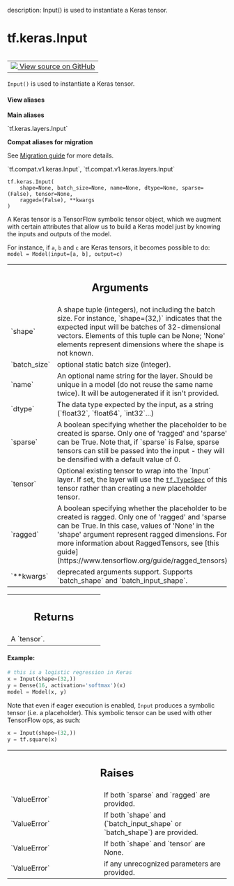 description: Input() is used to instantiate a Keras tensor.

<div itemscope itemtype="http://developers.google.com/ReferenceObject">
<meta itemprop="name" content="tf.keras.Input" />
<meta itemprop="path" content="Stable" />
</div>

# tf.keras.Input

<!-- Insert buttons and diff -->

<table class="tfo-notebook-buttons tfo-api nocontent" align="left">
<td>
  <a target="_blank" href="https://github.com/tensorflow/tensorflow/blob/r2.4/tensorflow/python/keras/engine/input_layer.py#L207-L317">
    <img src="https://www.tensorflow.org/images/GitHub-Mark-32px.png" />
    View source on GitHub
  </a>
</td>
</table>



`Input()` is used to instantiate a Keras tensor.

<section class="expandable">
  <h4 class="showalways">View aliases</h4>
  <p>
<b>Main aliases</b>
<p>`tf.keras.layers.Input`</p>

<b>Compat aliases for migration</b>
<p>See
<a href="https://www.tensorflow.org/guide/migrate">Migration guide</a> for
more details.</p>
<p>`tf.compat.v1.keras.Input`, `tf.compat.v1.keras.layers.Input`</p>
</p>
</section>

<pre class="devsite-click-to-copy prettyprint lang-py tfo-signature-link">
<code>tf.keras.Input(
    shape=None, batch_size=None, name=None, dtype=None, sparse=(False), tensor=None,
    ragged=(False), **kwargs
)
</code></pre>



<!-- Placeholder for "Used in" -->

A Keras tensor is a TensorFlow symbolic tensor object,
which we augment with certain attributes that allow us to build a Keras model
just by knowing the inputs and outputs of the model.

For instance, if `a`, `b` and `c` are Keras tensors,
it becomes possible to do:
`model = Model(input=[a, b], output=c)`

<!-- Tabular view -->
 <table class="responsive fixed orange">
<colgroup><col width="214px"><col></colgroup>
<tr><th colspan="2"><h2 class="add-link">Arguments</h2></th></tr>

<tr>
<td>
`shape`
</td>
<td>
A shape tuple (integers), not including the batch size.
For instance, `shape=(32,)` indicates that the expected input
will be batches of 32-dimensional vectors. Elements of this tuple
can be None; 'None' elements represent dimensions where the shape is
not known.
</td>
</tr><tr>
<td>
`batch_size`
</td>
<td>
optional static batch size (integer).
</td>
</tr><tr>
<td>
`name`
</td>
<td>
An optional name string for the layer.
Should be unique in a model (do not reuse the same name twice).
It will be autogenerated if it isn't provided.
</td>
</tr><tr>
<td>
`dtype`
</td>
<td>
The data type expected by the input, as a string
(`float32`, `float64`, `int32`...)
</td>
</tr><tr>
<td>
`sparse`
</td>
<td>
A boolean specifying whether the placeholder to be created is
sparse. Only one of 'ragged' and 'sparse' can be True. Note that,
if `sparse` is False, sparse tensors can still be passed into the
input - they will be densified with a default value of 0.
</td>
</tr><tr>
<td>
`tensor`
</td>
<td>
Optional existing tensor to wrap into the `Input` layer.
If set, the layer will use the <a href="../../tf/TypeSpec.md"><code>tf.TypeSpec</code></a> of this tensor rather
than creating a new placeholder tensor.
</td>
</tr><tr>
<td>
`ragged`
</td>
<td>
A boolean specifying whether the placeholder to be created is
ragged. Only one of 'ragged' and 'sparse' can be True. In this case,
values of 'None' in the 'shape' argument represent ragged dimensions.
For more information about RaggedTensors, see
[this guide](https://www.tensorflow.org/guide/ragged_tensors).
</td>
</tr><tr>
<td>
`**kwargs`
</td>
<td>
deprecated arguments support. Supports `batch_shape` and
`batch_input_shape`.
</td>
</tr>
</table>



<!-- Tabular view -->
 <table class="responsive fixed orange">
<colgroup><col width="214px"><col></colgroup>
<tr><th colspan="2"><h2 class="add-link">Returns</h2></th></tr>
<tr class="alt">
<td colspan="2">
A `tensor`.
</td>
</tr>

</table>



#### Example:



```python
# this is a logistic regression in Keras
x = Input(shape=(32,))
y = Dense(16, activation='softmax')(x)
model = Model(x, y)
```

Note that even if eager execution is enabled,
`Input` produces a symbolic tensor (i.e. a placeholder).
This symbolic tensor can be used with other
TensorFlow ops, as such:

```python
x = Input(shape=(32,))
y = tf.square(x)
```

<!-- Tabular view -->
 <table class="responsive fixed orange">
<colgroup><col width="214px"><col></colgroup>
<tr><th colspan="2"><h2 class="add-link">Raises</h2></th></tr>

<tr>
<td>
`ValueError`
</td>
<td>
If both `sparse` and `ragged` are provided.
</td>
</tr><tr>
<td>
`ValueError`
</td>
<td>
If both `shape` and (`batch_input_shape` or `batch_shape`) are
provided.
</td>
</tr><tr>
<td>
`ValueError`
</td>
<td>
If both `shape` and `tensor` are None.
</td>
</tr><tr>
<td>
`ValueError`
</td>
<td>
if any unrecognized parameters are provided.
</td>
</tr>
</table>

